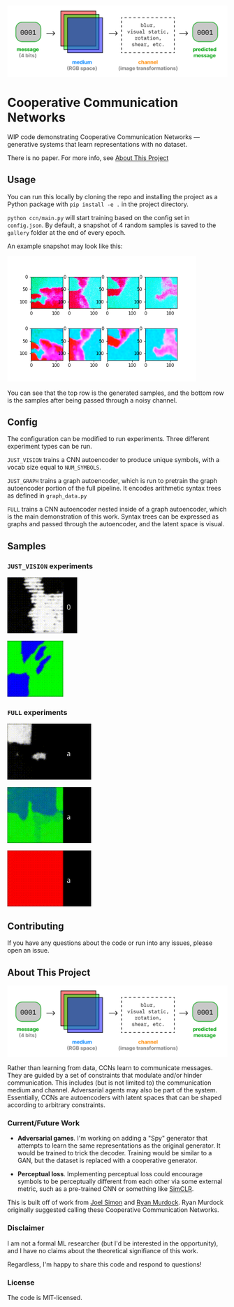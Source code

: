 ![Cooperative Communication Networks](/media/ccn.png)

# Cooperative Communication Networks

WIP code demonstrating Cooperative Communication Networks — generative systems
that learn representations with no dataset.

There is no paper. For more info, see [About This Project](#about-this-project)

## Usage

You can run this locally by cloning the repo and installing the project as a
Python package with `pip install -e .` in the project directory.

`python ccn/main.py` will start training based on the config set in
`config.json`. By default, a snapshot of 4 random samples is saved to the
`gallery` folder at the end of every epoch.

An example snapshot may look like this:

![](/media/example_snapshot.png)

You can see that the top row is the generated samples, and the bottom row is the
samples after being passed through a noisy channel.

## Config

The configuration can be modified to run experiments. Three different
experiment types can be run.

`JUST_VISION` trains a CNN autoencoder to produce unique symbols, with a vocab
size equal to `NUM_SYMBOLS`.

`JUST_GRAPH` trains a graph autoencoder, which is run to pretrain the graph
autoencoder portion of the full pipeline. It encodes arithmetic syntax
trees as defined in `graph_data.py` 

`FULL` trains a CNN autoencoder nested inside of a graph autoencoder, which is
the main demonstration of this work. Syntax trees can be expressed as graphs
and passed through the autoencoder, and the latent space is visual.

## Samples

### `JUST_VISION` experiments

![](/media/cloud_vision_only_newaug_test_night_animation.gif)

![](/media/cloud_vision_only_color_animation.gif)

### `FULL` experiments

![](/media/cloud_full_test_animation.gif)

![](/media/cloud_full_color_2_animation.gif)

![](/media/cloud_6node_full_color_animation.gif)


## Contributing

If you have any questions about the code or run into any issues, please open an
issue.


## About This Project

![Cooperative Communication Networks](/media/ccn.png)

Rather than learning from data, CCNs learn to communicate messages. They are
guided by a set of constraints that modulate and/or hinder communication. This
includes (but is not limited to) the communication medium and channel.
Adversarial agents may also be part of the system. Essentially, CCNs are
autoencoders with latent spaces that can be shaped according to arbitrary
constraints.

### Current/Future Work

* **Adversarial games**. I'm working on adding a "Spy" generator that attempts
to learn the same representations as the original generator. It would be trained
to trick the decoder. Training would be similar to a GAN, but the dataset is
replaced with a cooperative generator.

* **Perceptual loss**. Implementing perceptual loss could encourage symbols to be
perceptually different from each other via some external metric, such as a
pre-trained CNN or something like [SimCLR](https://arxiv.org/abs/2002.05709).

This is built off of work from
[Joel Simon](http://www.joelsimon.net/tablets.html) and
[Ryan Murdock](https://rynmurdock.github.io/2020/02/05/CCN.html). Ryan Murdock
originally suggested calling these Cooperative Communication Networks.

### Disclaimer

I am not a formal ML researcher (but I'd be interested in the opportunity),
and I have no claims about the theoretical signifiance of this work.

Regardless, I'm happy to share this code and respond to questions!

### License

The code is MIT-licensed.
